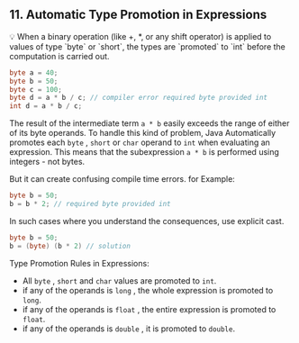 ## 11. Automatic Type Promotion in Expressions

<aside>
💡 When a binary operation (like +, *, or any shift operator) is applied to values of type `byte` or `short`, the types are `promoted` to `int` before the computation is carried out.

</aside>

```java
byte a = 40;
byte b = 50;
byte c = 100;
byte d = a * b / c; // compiler error required byte provided int
int d = a * b / c;
```

The result of the intermediate term `a * b` easily exceeds the range of either of its byte operands. To handle this kind of problem, Java Automatically promotes each `byte` , `short` or `char` operand to `int` when evaluating an expression. This means that the subexpression `a * b` is performed using integers - not bytes.

But it can create confusing compile time errors. for Example:

```java
byte b = 50;
b = b * 2; // required byte provided int
```

In such cases where you understand the consequences, use explicit cast.

```java
byte b = 50;
b = (byte) (b * 2) // solution
```

Type Promotion Rules in Expressions:

- All `byte` , `short` and `char` values are promoted to `int`.
- if any of the operands is `long` , the whole expression is promoted to `long`.
- if any of the operands is `float` , the entire expression is promoted to `float`.
- if any of the operands is `double` , it is promoted to `double`.